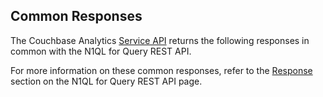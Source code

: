 Common Responses
----------------

The Couchbase Analytics [Service API](rest-service.html#post_service)
returns the following responses in common with the N1QL for Query REST API.

For more information on these common responses, refer to the [Response](../n1ql/n1ql-rest-api/index.html#response)
section on the N1QL for Query REST API page.